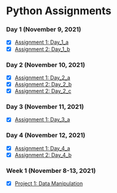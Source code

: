 # Python Assignments

### Day 1 (November 9, 2021)
- [x] <a href="https://github.com/SmoothVPR/Python-Assignments/tree/main/nov9/assignment_1">Assignment 1: Day_1_a</a>
- [x] <a href="https://github.com/SmoothVPR/Python-Assignments/tree/main/nov9/assignment_2">Assignment 2: Day_1_b</a>

### Day 2 (November 10, 2021)
- [x] <a href="https://github.com/smoothvpr/python-assignments/tree/main/nov10/assignment_1">Assignment 1: Day_2_a</a>
- [x] <a href="https://github.com/smoothvpr/python-assignments/tree/main/nov10/assignment_2">Assignment 2: Day_2_b</a>
- [x] <a href="https://github.com/smoothvpr/python-assignments/tree/main/nov10/assignment_3">Assignment 2: Day_2_c</a>

### Day 3 (November 11, 2021)
- [x] <a href="https://github.com/smoothvpr/python-assignments/tree/main/nov11/assignment_1">Assignment 1: Day_3_a</a>

### Day 4 (November 12, 2021)
- [x] <a href="https://github.com/smoothvpr/python-assignments/tree/main/nov12/assignment_1">Assignment 1: Day_4_a</a>
- [x] <a href="https://github.com/smoothvpr/python-assignments/tree/main/nov12/assignment_2">Assignment 2: Day_4_b</a>

### Week 1 (November 8-13, 2021)
- [x] <a href="https://github.com/smoothvpr/python-assignments/tree/main/nov12/week_1_assignment">Project 1: Data Manipulation</a>
